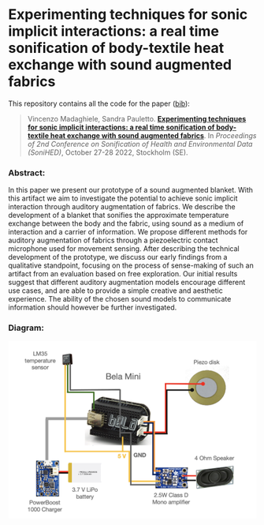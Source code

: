 # Experimenting techniques for sonic implicit interactions: a real time sonification of body-textile heat exchange with sound augmented fabrics

This repository contains all the code for the paper ([bib](./experimenting.bib)):

> Vincenzo Madaghiele, Sandra Pauletto.
> [**Experimenting techniques for sonic implicit interactions: a real time sonification of body-textile heat exchange with sound augmented fabrics**](https://github.com/vincenzomadaghiele/Sound-augmented-fabrics/blob/main/Docs/Madaghiele%20Pauletto%20-%202022%20-%20Experimenting%20techniques%20for%20sonic%20implicit%20interactions.pdf).
> In _Proceedings of 2nd Conference on Sonification of Health and Environmental Data (SoniHED)_, October 27-28 2022, Stockholm (SE).


### Abstract:
In this paper we present our prototype of a sound augmented blanket. With this artifact we aim to investigate the potential to achieve sonic implicit interaction through auditory augmentation of fabrics. We describe the development of a blanket that sonifies the approximate temperature exchange between the body and the fabric, using sound as a medium of interaction and a carrier of information. We propose different methods for auditory augmentation of fabrics through a piezoelectric contact microphone used for movement sensing. After describing the technical development of the prototype, we discuss our early findings from a qualitative standpoint, focusing on the process of sense-making of such an artifact from an evaluation based on free exploration. 
Our initial results suggest that different auditory augmentation models encourage different use cases, and are able to provide a simple creative and aesthetic experience. The ability of the chosen sound models to communicate information should however be further investigated. 


### Diagram:
<img src="https://github.com/vincenzomadaghiele/Sound-augmented-fabrics/blob/main/Docs/Sound-augmented-blanket_diagram.png" alt="blanket_diagram" width="700"/>
